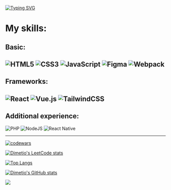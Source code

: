 [![Typing SVG](https://readme-typing-svg.herokuapp.com?color=%2336BCF7&lines=Hi,+I'm+Dmitry)](https://git.io/typing-svg)

# My skills:

## Basic:

![HTML5](https://img.shields.io/badge/html5-%23E34F26.svg?style=for-the-badge&logo=html5&logoColor=white)
![CSS3](https://img.shields.io/badge/css3-%231572B6.svg?style=for-the-badge&logo=css3&logoColor=white)
![JavaScript](https://img.shields.io/badge/javascript-%23323330.svg?style=for-the-badge&logo=javascript&logoColor=%23F7DF1E)
![Figma](https://img.shields.io/badge/figma-%23F24E1E.svg?style=for-the-badge&logo=figma&logoColor=white)
![Webpack](https://img.shields.io/badge/webpack-%238DD6F9.svg?style=for-the-badge&logo=webpack&logoColor=black)
---

## Frameworks:

![React](https://img.shields.io/badge/react-%2320232a.svg?style=for-the-badge&logo=react&logoColor=%2361DAFB)
![Vue.js](https://img.shields.io/badge/vuejs-%2335495e.svg?style=for-the-badge&logo=vuedotjs&logoColor=%234FC08D)
![TailwindCSS](https://img.shields.io/badge/tailwindcss-%2338B2AC.svg?style=for-the-badge&logo=tailwind-css&logoColor=white)
---


## Additional experience:

![PHP](https://img.shields.io/badge/php-%23777BB4.svg?style=for-the-badge&logo=php&logoColor=white)
![NodeJS](https://img.shields.io/badge/node.js-6DA55F?style=for-the-badge&logo=node.js&logoColor=white)
![React Native](https://img.shields.io/badge/react_native-%2320232a.svg?style=for-the-badge&logo=react&logoColor=%2361DAFB)

---

[![codewars](https://www.codewars.com/users/ddubinin/badges/large)](https://www.codewars.com/users/ddubinin)

[![Dimetio's LeetCode stats](https://leetcode-stats-six.vercel.app/api?username=Dimetio)](https://github.com/Dimetio/leetcode-stats)

[![Top Langs](https://github-readme-stats.vercel.app/api/top-langs/?username=Dimetio&layout=compact)](https://github.com/Dimetio/github-readme-stats)

[![Dimetio's GitHub stats](https://github-readme-stats.vercel.app/api?username=Dimetio&theme=swift&show_icons=true)](https://github.com/Dimetio/github-readme-stats)


![](https://komarev.com/ghpvc/?username=Dimetio)